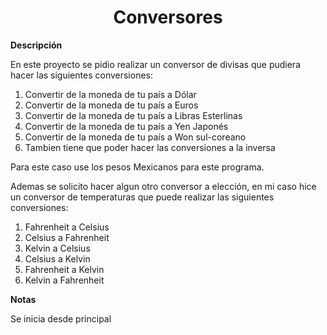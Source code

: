 <h1 align="center"> Conversores </h1>


<b>Descripción</b>
<p>En este proyecto se pidio realizar un conversor de divisas que pudiera hacer las siguientes conversiones:</p>
    <ol>
        <li>Convertir de la moneda de tu país a Dólar</li>
        <li>Convertir de la moneda de tu país  a Euros</li>
        <li>Convertir de la moneda de tu país  a Libras Esterlinas</li>
        <li>Convertir de la moneda de tu país  a Yen Japonés</li>
        <li>Convertir de la moneda de tu país  a Won sul-coreano</li>
        <li>Tambien tiene que poder hacer las conversiones a la inversa</li>
    </ol>
<p>Para este caso use los pesos Mexicanos para este programa.</p>

<p>Ademas se solicito hacer algun otro conversor a elección, en mi caso hice un conversor de temperaturas que puede realizar las siguientes conversiones:</p>
    <ol>
        <li>Fahrenheit a Celsius</li>
        <li>Celsius a Fahrenheit</li>
        <li>Kelvin a Celsius</li>
        <li>Celsius a Kelvin</li>
        <li>Fahrenheit a Kelvin</li>
        <li>Kelvin a Fahrenheit</li>
    </ol>

<b>Notas</b>
<p>Se inicia desde principal</p>